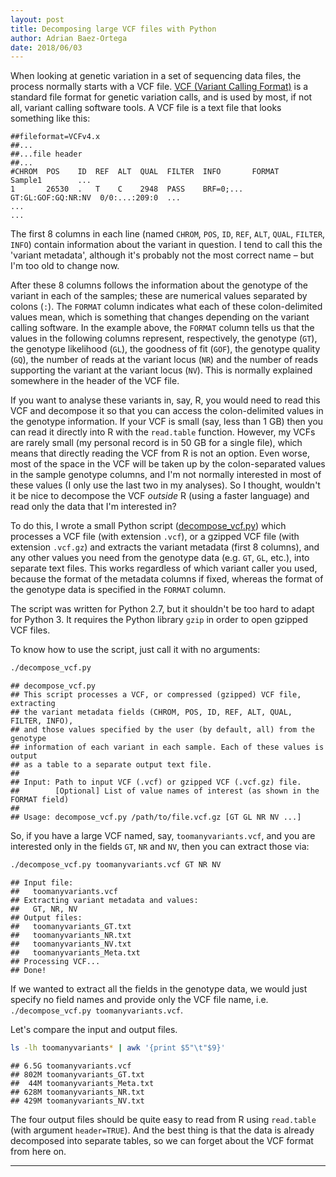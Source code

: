 ```yaml
---
layout: post
title: Decomposing large VCF files with Python
author: Adrian Baez-Ortega
date: 2018/06/03
---
```



When looking at genetic variation in a set of sequencing data files, the process normally starts with a VCF file. [VCF (Variant Calling Format)](https://samtools.github.io/hts-specs/VCFv4.2.pdf) is a standard file format for genetic variation calls, and is used by most, if not all, variant calling software tools. A VCF file is a text file that looks something like this:

    ##fileformat=VCFv4.x
    ##...
    ##...file header
    ##...
    #CHROM  POS    ID  REF  ALT  QUAL  FILTER  INFO       FORMAT              Sample1        ...
    1       26530  .   T    C    2948  PASS    BRF=0;...  GT:GL:GOF:GQ:NR:NV  0/0:...:209:0  ...
    ...
    ...

The first 8 columns in each line (named `CHROM`, `POS`, `ID`, `REF`, `ALT`, `QUAL`, `FILTER`, `INFO`) contain information about the variant in question. I tend to call this the 'variant metadata', although it's probably not the most correct name – but I'm too old to change now. 

After these 8 columns follows the information about the genotype of the variant in each of the samples; these are numerical values separated by colons (`:`). The `FORMAT` column indicates what each of these colon-delimited values mean, which is something that changes depending on the variant calling software. In the example above, the `FORMAT` column tells us that the values in the following columns represent, respectively, the genotype (`GT`), the genotype likelihood (`GL`), the goodness of fit (`GOF`), the genotype quality (`GQ`), the number of reads at the variant locus (`NR`) and the number of reads supporting the variant at the variant locus (`NV`). This is normally explained somewhere in the header of the VCF file.

If you want to analyse these variants in, say, R, you would need to read this VCF and decompose it so that you can access the colon-delimited values in the genotype information. If your VCF is small (say, less than 1 GB) then you can read it directly into R with the `read.table` function. However, my VCFs are rarely small (my personal record is in 50 GB for a single file), which means that directly reading the VCF from R is not an option. Even worse, most of the space in the VCF will be taken up by the colon-separated values in the sample genotype columns, and I'm not normally interested in most of these values (I only use the last two in my analyses). So I thought, wouldn't it be nice to decompose the VCF _outside_ R (using a faster language) and read only the data that I'm interested in?

To do this, I wrote a small Python script ([decompose_vcf.py](https://github.com/baezortega/misc/blob/master/decompose_vcf.py)) which processes a VCF file (with extension `.vcf`), or a gzipped VCF file (with extension `.vcf.gz`) and extracts the variant metadata (first 8 columns), and any other values you need from the genotype data (e.g. `GT`, `GL`, etc.), into separate text files. This works regardless of which variant caller you used, because the format of the metadata columns if fixed, whereas the format of the genotype data is specified in the `FORMAT` column.

The script was written for Python 2.7, but it shouldn't be too hard to adapt for Python 3. It requires the Python library `gzip` in order to open gzipped VCF files.

To know how to use the script, just call it with no arguments:

``` sh
./decompose_vcf.py
```

    ## decompose_vcf.py
    ## This script processes a VCF, or compressed (gzipped) VCF file, extracting
    ## the variant metadata fields (CHROM, POS, ID, REF, ALT, QUAL, FILTER, INFO),
    ## and those values specified by the user (by default, all) from the genotype
    ## information of each variant in each sample. Each of these values is output
    ## as a table to a separate output text file.
    ##
    ## Input: Path to input VCF (.vcf) or gzipped VCF (.vcf.gz) file.
    ##        [Optional] List of value names of interest (as shown in the FORMAT field)
    ##
    ## Usage: decompose_vcf.py /path/to/file.vcf.gz [GT GL NR NV ...]

So, if you have a large VCF named, say, `toomanyvariants.vcf`, and you are interested only in the fields `GT`, `NR` and `NV`, then you can extract those via:

``` sh
./decompose_vcf.py toomanyvariants.vcf GT NR NV
```

    ## Input file:
    ##   toomanyvariants.vcf
    ## Extracting variant metadata and values:
    ##   GT, NR, NV
    ## Output files:
    ##   toomanyvariants_GT.txt
    ##   toomanyvariants_NR.txt
    ##   toomanyvariants_NV.txt
    ##   toomanyvariants_Meta.txt
    ## Processing VCF...
    ## Done!

If we wanted to extract all the fields in the genotype data, we would just specify no field names and provide only the VCF file name, i.e. `./decompose_vcf.py toomanyvariants.vcf`.

Let's compare the input and output files.

``` sh
ls -lh toomanyvariants* | awk '{print $5"\t"$9}'
```

    ## 6.5G	toomanyvariants.vcf
    ## 802M	toomanyvariants_GT.txt
    ##  44M	toomanyvariants_Meta.txt
    ## 628M	toomanyvariants_NR.txt
    ## 429M	toomanyvariants_NV.txt

The four output files should be quite easy to read from R using `read.table` (with argument `header=TRUE`). And the best thing is that the data is already decomposed into separate tables, so we can forget about the VCF format from here on.


---

